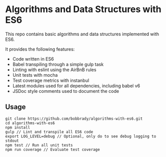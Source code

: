 # Algorithms and Data Structures with ES6
This repo contains basic algorithms and data structures implemented with ES6.

It provides the following features:
* Code written in ES6
* Babel transpiling through a simple gulp task
* Linting with eslint using the AirBnB rules
* Unit tests with mocha
* Test coverage metrics with instanbul
* Latest modules used for all dependencies, including babel v6
* JSDoc style comments used to document the code

## Usage
```
git clone https://github.com/bobbrady/algorithms-with-es6.git
cd algorithms-with-es6
npm install
gulp // Lint and transpile all ES6 code
export LOG_LEVEL=debug // Optional, only do to see debug logging to stdout
npm test // Run all unit tests
npm run coverage // Evaluate test coverage
```
